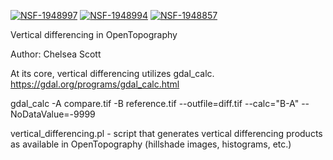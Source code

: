 [![NSF-1948997](https://img.shields.io/badge/NSF-1948997-blue.svg)](https://nsf.gov/awardsearch/showAward?AWD_ID=1948997) 
[![NSF-1948994](https://img.shields.io/badge/NSF-1948994-blue.svg)](https://nsf.gov/awardsearch/showAward?AWD_ID=1948994)
[![NSF-1948857](https://img.shields.io/badge/NSF-1948857-blue.svg)](https://nsf.gov/awardsearch/showAward?AWD_ID=1948857)

Vertical differencing in OpenTopography

Author: Chelsea Scott

At its core, vertical differencing utilizes gdal_calc. https://gdal.org/programs/gdal_calc.html

gdal_calc -A compare.tif -B reference.tif --outfile=diff.tif --calc="B-A" --NoDataValue=-9999

vertical_differencing.pl - script that generates vertical differencing products as available in OpenTopography (hillshade images, histograms, etc.)
